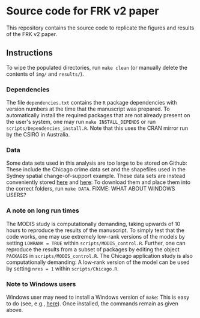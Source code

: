 # Source code for FRK v2 paper

This repository contains the source code to replicate the figures and results of the FRK v2 paper. 

## Instructions


<!---
First download this repo and navigate to its *top-level directory* within terminal (i.e., `cd` to wherever you installed the repo). Then, one may use `make` to automatically run the source code in the `scripts` folder, populating the `img` and `results` directories with the figures and results of the manuscript. The main targets in the `makefile` correspond to subsections of Sections 3 and 4 of the manuscript:
- `make all`	Produces all of the figures and results in the manuscript
  - `make Poisson_sim` Produces the figures and results of Section 3.1 
  - `make Negbinom_sim` Produces the figures and results of Section 3.2
  - `make Heaton` Produces the FRK v2 entry for the comparison study of Heaton et al. (2019), shown in Section 3.4
  - `make MODIS` Produces the figures and results of Section 4.1 (see below for considerations regarding run time)
  - `make Am` Produces the figures and results of Section 4.2
  - `make Sydney` Produces the figures and results of Section 4.3 (see below for considerations regarding data)
  - `make Chicago` Produces the figures and results of Section 4.4 (see below for considerations regarding data and run time)
--->

  
To wipe the populated directories, run `make clean` (or manually delete the contents of `img/` and `results/`).

### Dependencies

The file `dependencies.txt` contains the `R` package dependencies with version numbers at the time that the manuscript was prepared. To automatically install the required packages that are not already present on the user's system, one may run `make INSTALL_DEPENDS` or run `scripts/Dependencies_install.R`. Note that this uses the CRAN mirror run by the CSIRO in Australia.

### Data

Some data sets used in this analysis are too large to be stored on Github: These include the Chicago crime data set and the shapefiles used in the Sydney spatial change-of-support example. These data sets are instead conveniently stored [here](https://hpc.niasra.uow.edu.au/ckan/ar/dataset/chicago_crime_dataset) and [here](https://hpc.niasra.uow.edu.au/ckan/ar/dataset/sydney_sa_regions): To download them and place them into the correct folders, run `make DATA`. FIXME: WHAT ABOUT WINDOWS USERS?

### A note on long run times

The MODIS study is computationally demanding, taking upwards of 10 hours to reproduce the results of the manuscript. To simply test that the code works, one may use extremely low-rank versions of the models by setting `LOWRANK = TRUE` within `scripts/MODIS_control.R`. Further, one can reproduce the results from a subset of packages by editing the object `PACKAGES` in `scripts/MODIS_control.R`. The Chicago application study is also computationally demanding: A low-rank version of the model can be used by setting `nres = 1` within `scripts/Chicago.R`.


### Note to Windows users

Windows user may need to install a Windows version of `make`: This is easy to do (see, e.g., [here](https://stackoverflow.com/a/32127632/16776594)). Once installed, the commands remain as given above. 